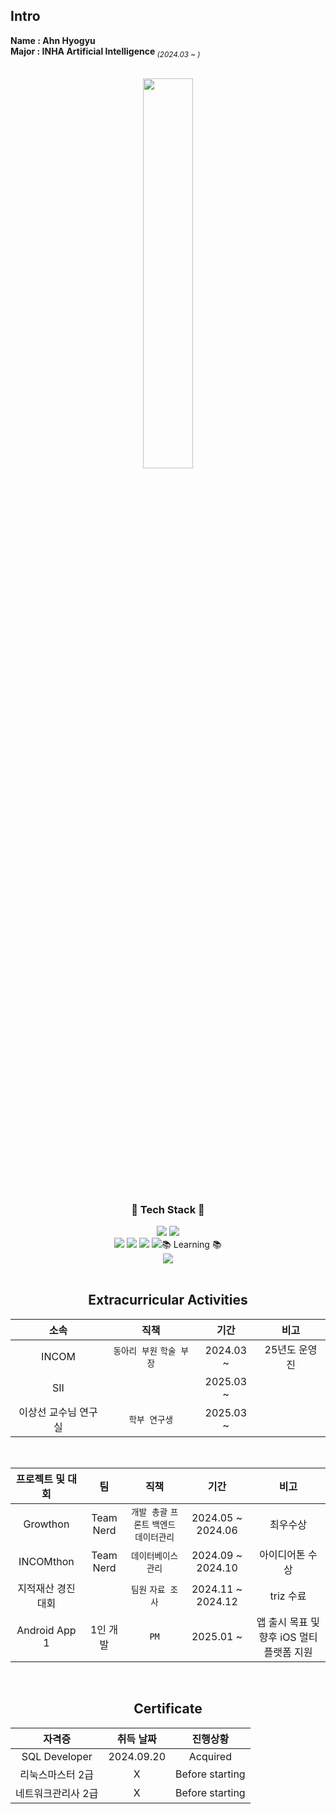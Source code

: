 ## Intro
<strong>Name : Ahn Hyogyu</strong><br>
<strong>Major : INHA Artificial Intelligence</strong><sub><i> (2024.03 ~ )</i></sub>

<br>

<div align="center" style="margin-bottom:200px">
  <img width=40% align="center" src="https://banner.codetree.ai/v1/banner/hyogyu4981" />
</div>

<br>

<h3 align="center">🌟 Tech Stack 🌟</h3>
<div align="center">
  <img src="https://img.shields.io/badge/Python-3776AB?style=for-the-badge&logo=python&logoColor=white" />
  <img src="https://img.shields.io/badge/Java-ED8B00?style=for-the-badge&logo=openjdk&logoColor=white />
  <img src="https://img.shields.io/badge/Kotlin-0095D5?&style=for-the-badge&logo=kotlin&logoColor=white />
</div>
<div align="center">
  <img src="https://img.shields.io/badge/HTML-239120?style=for-the-badge&logo=html5&logoColor=white />
  <img src="https://img.shields.io/badge/CSS-239120?&style=for-the-badge&logo=css3&logoColor=white />
  <img src="https://img.shields.io/badge/JavaScript-F7DF1E?style=for-the-badge&logo=JavaScript&logoColor=white />
</div>
<div align="center">
  <img src="https://img.shields.io/badge/Firebase-039BE5?style=for-the-badge&logo=Firebase&logoColor=white />
  <img src="https://img.shields.io/badge/MySQL-00000F?style=for-the-badge&logo=mysql&logoColor=white />
  <img src="https://img.shields.io/badge/Oracle-F80000?style=for-the-badge&logo=Oracle&logoColor=white />
</div>

<br>

<h3 align="center">📚 Learning 📚</h3>
<div align="center">
  <img src="https://img.shields.io/badge/C%2B%2B-00599C?style=for-the-badge&logo=c%2B%2B&logoColor=white />
  <img src="https://img.shields.io/badge/Swift-FA7343?style=for-the-badge&logo=swift&logoColor=white />
</div>

<br>

## Extracurricular Activities
|소속|직책|기간|비고|
|:---:|:---:|:---:|:---:|
|INCOM|`동아리 부원` `학술 부장`|2024.03 ~ |25년도 운영진|
|SII||2025.03 ~||
|이상선 교수님 연구실|`학부 연구생`|2025.03 ~||

<br>

|프로젝트 및 대회|팀|직책|기간|비고|
|:---:|:---:|:---:|:---:|:---:|
|Growthon|Team Nerd|`개발 총괄` `프론트` `백엔드` `데이터관리`|2024.05 ~ 2024.06|최우수상|
|INCOMthon|Team Nerd|`데이터베이스 관리`|2024.09 ~ 2024.10|아이디어톤 수상|
|지적재산 경진대회||`팀원` `자료 조사`|2024.11 ~ 2024.12|triz 수료|
|Android App 1|1인 개발|`PM`|2025.01 ~|앱 출시 목표 및 향후 iOS 멀티플랫폼 지원|

<br>

## Certificate
|자격증|취득 날짜|진행상황|
|:---:|:---:|:---:|
|SQL Developer|2024.09.20|Acquired|
|리눅스마스터 2급|X|Before starting|
|네트워크관리사 2급|X|Before starting|
